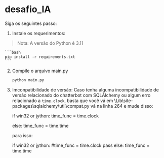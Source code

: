 # desafio_IA
Siga os seguintes passo:

1. Instale os requerimentos:
> Nota: A versão do Python é 3.11

    ```bash
    pip install -r requirements.txt
    ```

2. Compile o arquivo main.py

    ```bash
    python main.py
    ```
    
3. Imconpatibilidade de versão:
    Caso tenha alguma incompatibilidade de versão relacionado do chatterbot com SQLAlchemy ou algum erro relacionado a `time.clock`, basta que você vá em <Python-folder>\Lib\site-packages\sqlalchemy\util\compat.py vá na linha 264 e mude disso:

    if win32 or jython:
        time_func = time.clock
        
    else:
        time_func = time.time

    para isso:

    if win32 or jython:
        #time_func = time.clock
        pass
    else:
        time_func = time.time